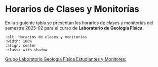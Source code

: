 # Horarios de Clases y Monitorías

En la siguiente tabla se presentan los horarios de clases y monitorías del semestre 2025-02 para el curso de **Laboratorio de Geología Física**.

```{image} images/horarios_monitorias_GF_022025.jpeg
:alt: Horarios de clases y monitorías
:width: 100%
:align: center
:class: with-shadow
```


[Grupo Laboratorio Geología Física Estudiantes y Monitores:](https://chat.whatsapp.com/F9fvox0LLch7znFAZJ8x7s?mode=ac_t)